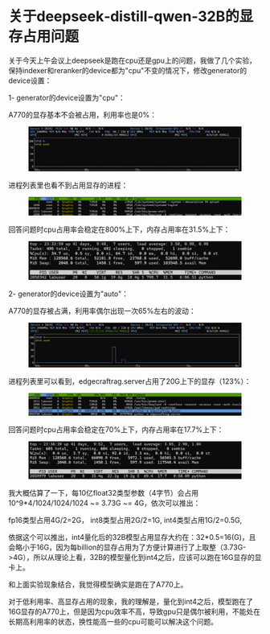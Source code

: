 # 关于deepseek‐distill‐qwen‐32B的显存占用问题

关于今天上午会议上deepseek是跑在cpu还是gpu上的问题，我做了几个实验，保持indexer和reranker的device都为"cpu"不变的情况下，修改generator的device设置：

1- generator的device设置为"cpu"：

A770的显存基本不会被占用，利用率也是0%：&#x20;

<figure><img src=".gitbook/assets/image (8).png" alt=""><figcaption></figcaption></figure>

进程列表里也看不到占用显存的进程：&#x20;

<figure><img src=".gitbook/assets/image (9).png" alt=""><figcaption></figcaption></figure>

回答问题时cpu占用率会稳定在800%上下，内存占用率在31.5%上下：&#x20;

<figure><img src=".gitbook/assets/image (11).png" alt=""><figcaption></figcaption></figure>

2- generator的device设置为"auto"：

A770的显存被占满，利用率偶尔出现一次65%左右的波动：&#x20;

<figure><img src=".gitbook/assets/image (12).png" alt=""><figcaption></figcaption></figure>

进程列表里可以看到，edgecraftrag.server占用了20G上下的显存（123%）：&#x20;

<figure><img src=".gitbook/assets/image (13).png" alt=""><figcaption></figcaption></figure>

回答问题时cpu占用率会稳定在70%上下，内存占用率在17.7%上下：&#x20;

<figure><img src=".gitbook/assets/image (14).png" alt=""><figcaption></figcaption></figure>

我大概估算了一下，每10亿float32类型参数（4字节）会占用10^9\*4/1024/1024/1024 \~= 3.73G \~= 4G，依次可以推出：

fp16类型占用4G/2=2G， int8类型占用2G/2=1G, int4类型占用1G/2=0.5G,

依据这个可以推出，int4量化后的32B模型占用显存大约在：32\*0.5=16(G)，且会略小于16G，因为每billion的显存占用为了方便计算进行了上取整（3.73G->4G），所以从理论上看，32B的模型量化到int4之后，应该可以跑在16G显存的显卡上。

和上面实验现象结合，我觉得模型确实是跑在了A770上。

对于低利用率、高显存占用的现象，我的理解是，量化到int4之后，模型跑在了16G显存的A770上，但是因为cpu效率不高，导致gpu只是偶尔被利用，不能处在长期高利用率的状态，换性能高一些的cpu可能可以解决这个问题。
